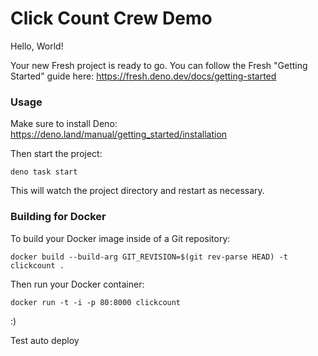 # Click Count Crew Demo

Hello, World!

Your new Fresh project is ready to go. You can follow the Fresh "Getting
Started" guide here: https://fresh.deno.dev/docs/getting-started

### Usage

Make sure to install Deno: https://deno.land/manual/getting_started/installation

Then start the project:

```
deno task start
```

This will watch the project directory and restart as necessary.

### Building for Docker

To build your Docker image inside of a Git repository:

```
docker build --build-arg GIT_REVISION=$(git rev-parse HEAD) -t clickcount .
```

Then run your Docker container:

```
docker run -t -i -p 80:8000 clickcount
```

:)

Test auto deploy
